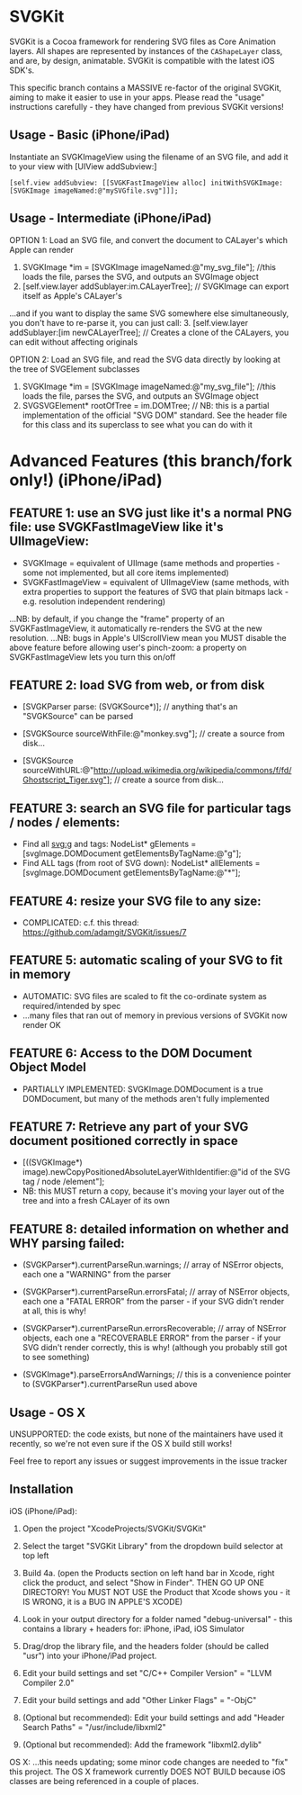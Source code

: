 SVGKit
======

SVGKit is a Cocoa framework for rendering SVG files as Core Animation layers. All shapes are represented by instances of the `CAShapeLayer` class, and are, by design, animatable. SVGKit is compatible with the latest iOS SDK's.

This specific branch contains a MASSIVE re-factor of the original SVGKit, aiming to make it easier to use in your apps. Please read the "usage" instructions carefully - they have changed from previous SVGKit versions!


Usage - Basic (iPhone/iPad)
-----

Instantiate an SVGKImageView using the filename of an SVG file, and add it to your view with [UIView addSubview:]

    [self.view addSubview: [[SVGKFastImageView alloc] initWithSVGKImage: [SVGKImage imageNamed:@"mySVGfile.svg"]]];

Usage - Intermediate (iPhone/iPad)
-----

OPTION 1: Load an SVG file, and convert the document to CALayer's which Apple can render
  1. SVGKImage *im = [SVGKImage imageNamed:@"my_svg_file"]; //this loads the file, parses the SVG, and outputs an SVGImage object
  2. [self.view.layer addSublayer:im.CALayerTree]; // SVGKImage can export itself as Apple's CALayer's

...and if you want to display the same SVG somewhere else simultaneously, you don't have to re-parse it, you can just call:
  3. [self.view.layer addSublayer:[im newCALayerTree]; // Creates a clone of the CALayers, you can edit without affecting originals


OPTION 2: Load an SVG file, and read the SVG data directly by looking at the tree of SVGElement subclasses
  1. SVGKImage *im = [SVGKImage imageNamed:@"my_svg_file"]; //this loads the file, parses the SVG, and outputs an SVGImage object
  2. SVGSVGElement* rootOfTree = im.DOMTree; // NB: this is a partial implementation of the official "SVG DOM" standard. See the header file for this class and its superclass to see what you can do with it


Advanced Features (this branch/fork only!) (iPhone/iPad)
=====

FEATURE 1: use an SVG just like it's a normal PNG file: use SVGKFastImageView like it's UIImageView:
-----

  - SVGKImage = equivalent of UIImage (same methods and properties - some not implemented, but all core items implemented)
  - SVGKFastImageView = equivalent of UIImageView (same methods, with extra properties to support the features of SVG that plain bitmaps lack - e.g. resolution independent rendering)

...NB: by default, if you change the "frame" property of an SVGKFastImageView, it automatically re-renders the SVG at the new resolution.
...NB: bugs in Apple's UIScrollView mean you MUST disable the above feature before allowing user's pinch-zoom: a property on SVGKFastImageView lets you turn this on/off

 
FEATURE 2: load SVG from web, or from disk
-----
  - [SVGKParser parse: (SVGKSource*)]; // anything that's an "SVGKSource" can be parsed

  - [SVGKSource sourceWithFile:@"monkey.svg"]; // create a source from disk...
  - [SVGKSource sourceWithURL:@"http://upload.wikimedia.org/wikipedia/commons/f/fd/Ghostscript_Tiger.svg"]; // create a source from disk...


FEATURE 3: search an SVG file for particular tags / nodes / elements:
-----
  - Find all <svg:g> and <g> tags: NodeList* gElements = [svgImage.DOMDocument getElementsByTagName:@"g"];
  - Find ALL tags (from root of SVG down): NodeList* allElements = [svgImage.DOMDocument getElementsByTagName:@"*"];

FEATURE 4: resize your SVG file to any size:
-----
  - COMPLICATED: c.f. this thread: https://github.com/adamgit/SVGKit/issues/7

FEATURE 5: automatic scaling of your SVG to fit in memory
-----
  - AUTOMATIC: SVG files are scaled to fit the co-ordinate system as required/intended by spec
  - ...many files that ran out of memory in previous versions of SVGKit now render OK

FEATURE 6: Access to the DOM Document Object Model
-----
  - PARTIALLY IMPLEMENTED: SVGKImage.DOMDocument is a true DOMDocument, but many of the methods aren't fully implemented

FEATURE 7: Retrieve any part of your SVG document positioned correctly in space
-----
  - [((SVGKImage*) image).newCopyPositionedAbsoluteLayerWithIdentifier:@"id of the SVG tag / node /element"];
  - NB: this MUST return a copy, because it's moving your layer out of the tree and into a fresh CALayer of its own

FEATURE 8: detailed information on whether and WHY parsing failed:
-----
  - (SVGKParser*).currentParseRun.warnings; // array of NSError objects, each one a "WARNING" from the parser
  - (SVGKParser*).currentParseRun.errorsFatal; // array of NSError objects, each one a "FATAL ERROR" from the parser - if your SVG didn't render at all, this is why!
  - (SVGKParser*).currentParseRun.errorsRecoverable; // array of NSError objects, each one a "RECOVERABLE ERROR" from the parser - if your SVG didn't render correctly, this is why! (although you probably still got to see something)

  - (SVGKImage*).parseErrorsAndWarnings; // this is a convenience pointer to (SVGKParser*).currentParseRun used above

Usage - OS X
-----

UNSUPPORTED: the code exists, but none of the maintainers have used it recently, so we're not even sure if the OS X build still works!

Feel free to report any issues or suggest improvements in the issue tracker


Installation
-----

iOS (iPhone/iPad):
  1. Open the project "XcodeProjects/SVGKit/SVGKit"
  2. Select the target "SVGKit Library" from the dropdown build selector at top left
  3. Build
  4a. (open the Products section on left hand bar in Xcode, right click the product, and select "Show in Finder". THEN GO UP ONE DIRECTORY! You MUST NOT USE the Product that Xcode shows you - it IS WRONG, it is a BUG IN APPLE'S XCODE)
  4. Look in your output directory for a folder named "debug-universal" - this contains a library + headers for: iPhone, iPad, iOS Simulator

  5. Drag/drop the library file, and the headers folder (should be called "usr") into your iPhone/iPad project.
  6. Edit your build settings and set "C/C++ Compiler Version" = "LLVM Compiler 2.0"
  7. Edit your build settings and add "Other Linker Flags" = "-ObjC"

  8. (Optional but recommended): Edit your build settings and add "Header Search Paths" = "/usr/include/libxml2"
  9. (Optional but recommended): Add the framework "libxml2.dylib"

OS X: ...this needs updating; some minor code changes are needed to "fix" this project. The OS X framework currently DOES NOT BUILD because iOS classes are being referenced in a couple of places.
